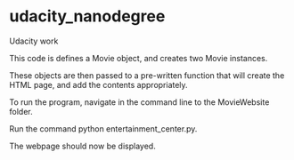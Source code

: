 # udacity_nanodegree
Udacity work

This code is defines a Movie object, and creates two Movie instances. 

These objects are then passed to a pre-written function that will create the HTML page, and add the contents appropriately.

To run the program, navigate in the command line to the MovieWebsite folder.

Run the command python entertainment_center.py.

The webpage should now be displayed.